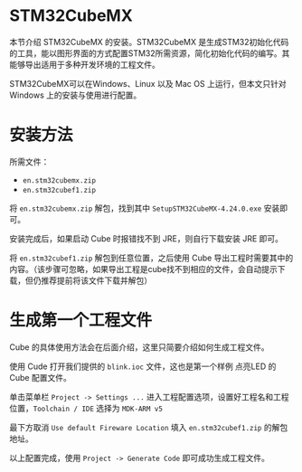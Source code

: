 # STM32CubeMX

本节介绍 STM32CubeMX 的安装。STM32CubeMX 是生成STM32初始化代码的工具，能以图形界面的方式配置STM32所需资源，简化初始化代码的编写。其能够导出适用于多种开发环境的工程文件。

STM32CubeMX可以在Windows、Linux 以及 Mac OS 上运行，但本文只针对 Windows 上的安装与使用进行配置。

# 安装方法

所需文件：
- `en.stm32cubemx.zip`
- `en.stm32cubef1.zip`

将 `en.stm32cubemx.zip` 解包，找到其中 `SetupSTM32CubeMX-4.24.0.exe` 安装即可。

安装完成后，如果启动 Cube 时报错找不到 JRE，则自行下载安装 JRE 即可。

将 `en.stm32cubef1.zip` 解包到任意位置，之后使用 Cube 导出工程时需要其中的内容。（该步骤可忽略，如果导出工程是cube找不到相应的文件，会自动提示下载，但仍推荐提前将该文件下载并解包）

# 生成第一个工程文件

Cube 的具体使用方法会在后面介绍，这里只简要介绍如何生成工程文件。

使用 Cude 打开我们提供的 `blink.ioc` 文件，这也是第一个样例 点亮LED 的 Cube 配置文件。

单击菜单栏 `Project -> Settings ...` 进入工程配置选项，设置好工程名和工程位置，`Toolchain / IDE` 选择为 `MDK-ARM v5`

最下方取消 `Use default Fireware Location` 填入 `en.stm32cubef1.zip` 的解包地址。

以上配置完成，使用 `Project -> Generate Code` 即可成功生成工程文件。